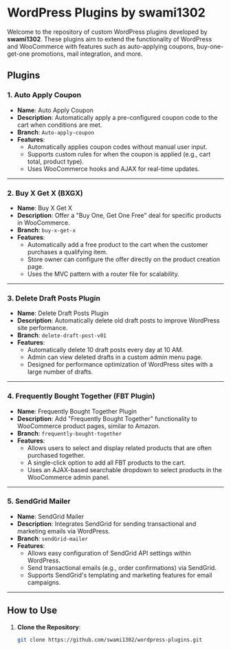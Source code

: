 # WordPress Plugins by swami1302

Welcome to the repository of custom WordPress plugins developed by **swami1302**. These plugins aim to extend the functionality of WordPress and WooCommerce with features such as auto-applying coupons, buy-one-get-one promotions, mail integration, and more.

## Plugins

### 1. **Auto Apply Coupon**
- **Name**: Auto Apply Coupon
- **Description**: Automatically apply a pre-configured coupon code to the cart when conditions are met.
- **Branch**: `Auto-apply-coupon`
- **Features**:
  - Automatically applies coupon codes without manual user input.
  - Supports custom rules for when the coupon is applied (e.g., cart total, product type).
  - Uses WooCommerce hooks and AJAX for real-time updates.

---

### 2. **Buy X Get X (BXGX)**
- **Name**: Buy X Get X
- **Description**: Offer a "Buy One, Get One Free" deal for specific products in WooCommerce.
- **Branch**: `buy-x-get-x`
- **Features**:
  - Automatically add a free product to the cart when the customer purchases a qualifying item.
  - Store owner can configure the offer directly on the product creation page.
  - Uses the MVC pattern with a router file for scalability.

---

### 3. **Delete Draft Posts Plugin**
- **Name**: Delete Draft Posts Plugin
- **Description**: Automatically delete old draft posts to improve WordPress site performance.
- **Branch**: `delete-draft-post-v01`
- **Features**:
  - Automatically delete 10 draft posts every day at 10 AM.
  - Admin can view deleted drafts in a custom admin menu page.
  - Designed for performance optimization of WordPress sites with a large number of drafts.

---

### 4. **Frequently Bought Together (FBT Plugin)**
- **Name**: Frequently Bought Together Plugin
- **Description**: Add "Frequently Bought Together" functionality to WooCommerce product pages, similar to Amazon.
- **Branch**: `frequently-bought-together`
- **Features**:
  - Allows users to select and display related products that are often purchased together.
  - A single-click option to add all FBT products to the cart.
  - Uses an AJAX-based searchable dropdown to select products in the WooCommerce admin panel.

---

### 5. **SendGrid Mailer**
- **Name**: SendGrid Mailer
- **Description**: Integrates SendGrid for sending transactional and marketing emails via WordPress.
- **Branch**: `sendGrid-mailer`
- **Features**:
  - Allows easy configuration of SendGrid API settings within WordPress.
  - Send transactional emails (e.g., order confirmations) via SendGrid.
  - Supports SendGrid's templating and marketing features for email campaigns.

---

## How to Use

1. **Clone the Repository**:
   ```bash
   git clone https://github.com/swami1302/wordpress-plugins.git
